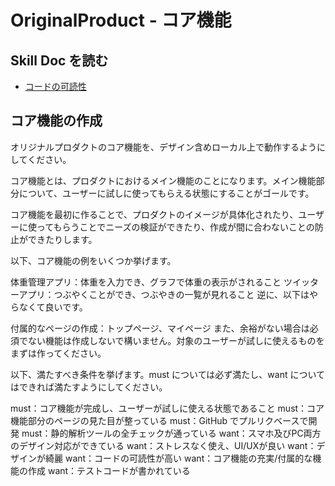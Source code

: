 # OriginalProduct - コア機能

## Skill Doc を読む
- [コードの可読性](/skilldocs/READABLE_CODE.md)

## コア機能の作成

オリジナルプロダクトのコア機能を、デザイン含めローカル上で動作するようにしてください。

コア機能とは、プロダクトにおけるメイン機能のことになります。メイン機能部分について、ユーザーに試しに使ってもらえる状態にすることがゴールです。

コア機能を最初に作ることで、プロダクトのイメージが具体化されたり、ユーザーに使ってもらうことでニーズの検証ができたり、作成が間に合わないことの防止ができたりします。

以下、コア機能の例をいくつか挙げます。

体重管理アプリ：体重を入力でき、グラフで体重の表示がされること
ツイッターアプリ：つぶやくことができ、つぶやきの一覧が見れること
逆に、以下はやらなくて良いです。

付属的なページの作成：トップページ、マイページ
また、余裕がない場合は必須でない機能は作成しないで構いません。対象のユーザーが試しに使えるものをまずは作ってください。

以下、満たすべき条件を挙げます。must については必ず満たし、want についてはできれば満たすようにしてください。

must：コア機能が完成し、ユーザーが試しに使える状態であること
must：コア機能部分のページの見た目が整っている
must：GitHub でプルリクベースで開発
must：静的解析ツールの全チェックが通っている
want：スマホ及びPC両方のデザイン対応ができている
want：ストレスなく使え、UI/UXが良い
want：デザインが綺麗
want：コードの可読性が高い
want：コア機能の充実/付属的な機能の作成
want：テストコードが書かれている
